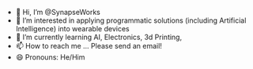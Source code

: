 - 👋 Hi, I’m @SynapseWorks
- 👀 I’m interested in applying programmatic solutions (including Artificial Intelligence) into wearable devices
- 🌱 I’m currently learning AI, Electronics, 3d Printing, 
- 📫 How to reach me ... Please send an email! 
- 😄 Pronouns: He/Him

